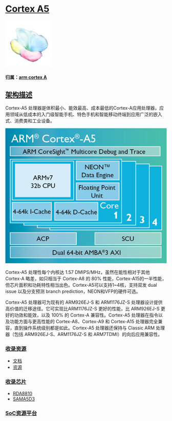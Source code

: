 ﻿# [Cortex A5](https://github.com/sochub/CA5) 

[![sites](SoC/qitas.png)](http://www.qitas.cn) 

#### 归属：[arm cortex A](https://github.com/sochub/CA)

## [架构描述](https://github.com/sochub/CA5/wiki)

Cortex-A5 处理器是体积最小、能效最高、成本最低的Cortex-A应用处理器，应用领域从低成本的入门级智能手机、特色手机和智能移动终端到应用广泛的嵌入式、消费类和工业设备。

[![sites](SoC/A5.png)](https://www.arm.com/products/silicon-ip-cpu/cortex-a/cortex-a5)

Cortex-A5 处理性每个内核达 1.57 DMIPS/MHz，虽然在能性相对于其他 Cortex-A 略差，如只相当于 Cortex-A8 的 80% 性能，Cortex-A15的一半性能，但芯片面积和功耗特性相当出色。Cortex-A5可以支持1~4核，支持双发 dual issue 以及分支预测 branch prediction，NEON和VFP的硬件可选。

Cortex-A5 处理器可为现有的 ARM926EJ-S 和 ARM1176JZ-S 处理器设计提供高价值的迁移途径。它可实现比ARM1176JZ-S 更好的性能，比 ARM926EJ-S 更好的功效和能效，以及 100% 的 Cortex-A 兼容性。Cortex-A5 处理器在指令以及功能方面与更高性能的 Cortex-A8、Cortex-A9 和 Cortex-A15 处理器完全兼容，直到操作系统级别都是如此。Cortex-A5 处理器还保持与 Classic ARM 处理器（包括 ARM926EJ-S、ARM1176JZ-S 和 ARM7TDMI）的向后应用兼容性。

###  [收录资源](https://github.com/sochub)

* [文档](docs/)
* [资源](src/)

###  [收录芯片](https://github.com/sochub)

* [RDA8810](https://github.com/sochub/RDA8810)
* [SAMA5D3](https://github.com/sochub/SAMA5D3)

###  [SoC资源平台](http://www.qitas.cn)


